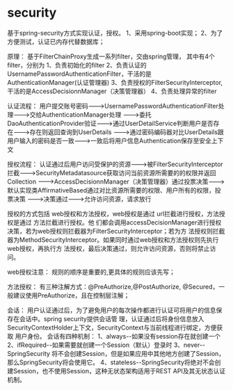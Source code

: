 # security
基于spring-security方式实现认证，授权。
1、采用spring-boot实现；
2、为了方便测试，认证已内存代替数据库；


原理：
基于FilterChainProxy生成一系列filter，交由spring管理，
其中有4个filter，分别为
1、负责初始化的filter
2、负责认证的UsernamePasswordAuthenticationFilter，干活的是AuthenticationManager(认证管理器)
3、负责授权的FilterSecurityInterceptor,干活的是AccessDecisionnManager（决策管理器）
4、负责处理异常的filter


认证流程：
用户提交账号密码--->UsernamePasswordAuthenticationFilter处理--->交给AuthenticationManager处理
--->委托DaoAuthenticationProvider验证--->通过UserDetailService判断用户是否存在--->存在则返回查询到UserDetails
--->通过密码编码器对比UserDetails跟用户输入的密码是否一致--->一致后将用户信息Authentication保存至安全上下文

授权流程：
认证通过后用户访问受保护的资源--->被FilterSecurityInterceptor拦截--->SecurityMetadatasource获取访问当前资源所需要的的权限并返回Collection
--->AccessDecisionnManager（决策管理器）通过投票决策--->默认实现类AffirmativeBased通过对比资源所需要的权限、用户所有的权限，投票决策
--->决策通过--->允许访问资源，请求放行

授权的方式包括 web授权和方法授权，web授权是通过 url拦截进行授权，方法授权是通过 方法拦截进行授权。他
们都会调用accessDecisionManager进行授权决策，若为web授权则拦截器为FilterSecurityInterceptor；若为方
法授权则拦截器为MethodSecurityInterceptor。如果同时通过web授权和方法授权则先执行web授权，再执行方
法授权，最后决策通过，则允许访问资源，否则将禁止访问。

web授权注意：
规则的顺序是重要的,更具体的规则应该先写；

方法授权：
有三种注解方式：@PreAuthorize,@PostAuthorize, @Secured，一般建议使用PreAuthorize，且在控制层注解；



会话：
用户认证通过后，为了避免用户的每次操作都进行认证可将用户的信息保存在会话中。spring security提供会话管
理，认证通过后将身份信息放入SecurityContextHolder上下文，SecurityContext与当前线程进行绑定，方便获取
用户身份。
会话有四种机制：
1、always--如果没有session存在就创建一个
2、ifRequired--如果需要就创建一个Session（默认）登录时
3、never--SpringSecurity 将不会创建Session，但是如果应用中其他地方创建了Session，那么SpringSecurity将会使用它。
4、stateless--SpringSecurity将绝对不会创建Session，也不使用Session，这种无状态架构适用于REST API及其无状态认证机制。